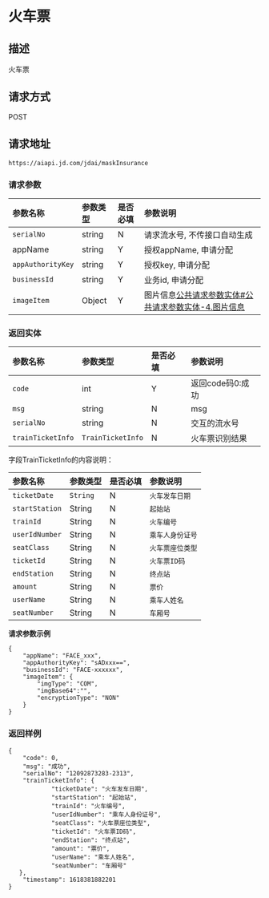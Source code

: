 # 火车票


## 描述
火车票

## 请求方式

POST

## 请求地址

```apl
https://aiapi.jd.com/jdai/maskInsurance
```



### 请求参数

| 参数名称          | 参数类型 | 是否必填 | 参数说明                                                     |
| :---------------- | :------- | :------- | :----------------------------------------------------------- |
| `serialNo`        | string   | N        | 请求流水号, 不传接口自动生成                                 |
| appName           | string   | Y        | 授权appName, 申请分配                                        |
| `appAuthorityKey` | string   | Y        | 授权key, 申请分配                                            |
| `businessId`      | string   | Y        | 业务id, 申请分配                                             |
| `imageItem`       | Object   | Y        | 图片信息[公共请求参数实体#公共请求参数实体-4.图片信息](https://cf.jd.com/pages/viewpage.action?pageId=138528176#id-公共请求参数实体-公共请求参数实体-4.图片信息) |

### 返回实体

| 参数名称          | 参数类型          | 是否必填 | 参数说明         |
| :---------------- | :---------------- | :------- | :--------------- |
| `code`            | int               | Y        | 返回code码0:成功 |
| `msg`             | string            | N        | msg              |
| `serialNo`        | string            | N        | 交互的流水号     |
| `trainTicketInfo` | `TrainTicketInfo` | N        | 火车票识别结果   |

字段TrainTicketInfo的内容说明：

| 参数名称       | 参数类型 | 是否必填 | 参数说明         |
| :------------- | :------- | :------- | :--------------- |
| `ticketDate`   | `String` | N        | `火车发车日期`   |
| `startStation` | String   | N        | `起始站`         |
| `trainId`      | String   | N        | `火车编号`       |
| `userIdNumber` | String   | N        | `乘车人身份证号` |
| `seatClass`    | String   | N        | `火车票座位类型` |
| `ticketId`     | String   | N        | `火车票ID码`     |
| `endStation`   | String   | N        | `终点站`         |
| `amount`       | String   | N        | `票价`           |
| `userName`     | String   | N        | `乘车人姓名`     |
| `seatNumber`   | String   | N        | `车厢号`         |



**请求参数示例**

```
{
	"appName": "FACE_xxx",
	"appAuthorityKey": "sADxxx==",
	"businessId": "FACE-xxxxxx",
	"imageItem": {
		"imgType": "COM",
		"imgBase64":"",
		"encryptionType": "NON"
	}
}
```



### 返回样例

```
{
    "code": 0,
    "msg": "成功",
    "serialNo": "12092873283-2313",
    "trainTicketInfo": {         
            "ticketDate": "火车发车日期",
		    "startStation": "起始站",
 		    "trainId": "火车编号", 
 		    "userIdNumber": "乘车人身份证号", 
 		    "seatClass": "火车票座位类型", 
 		    "ticketId": "火车票ID码", 
 		    "endStation": "终点站", 
 		    "amount": "票价", 
 		    "userName": "乘车人姓名", 
 		    "seatNumber": "车厢号"
   },
    "timestamp": 1618381882201
}
```